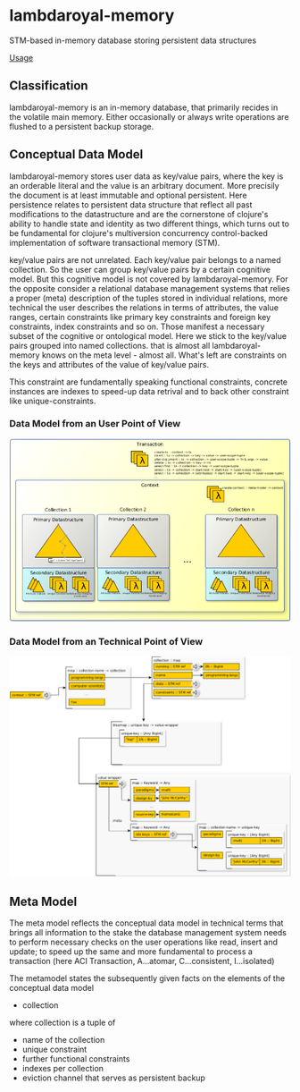 # lambdaroyal-memory
STM-based in-memory database storing persistent data structures

[Usage](https://raw.githubusercontent.com/gixxi/lambdaroyal-memory/master/doc/usage.md)

## Classification

lambdaroyal-memory is an in-memory database, that primarily recides in the volatile main memory. Either occasionally or always write operations are flushed to a persistent backup storage.

## Conceptual Data Model

lambdaroyal-memory stores user data as key/value pairs, where the key is
an orderable literal and the value is an arbitrary document. More
precisily the document is at least immutable and optional
persistent. Here persistence relates to persistent data structure that
reflect all past modifications to the datastructure and are the
cornerstone of clojure's ability to handle state and identity as two
different things, which turns out to be fundamental for clojure's
multiversion concurrency control-backed implementation of software
transactional memory (STM).

key/value pairs are not unrelated. Each key/value pair belongs to a
named collection. So the user can group key/value pairs by a certain
cognitive model. But this cognitive model is not covered by
lambdaroyal-memory. For the opposite consider a relational database
management systems that relies a proper (meta) description of the tuples
stored in individual relations, more technical the user describes the
relations in terms of attributes, the value ranges, certain constraints
like primary key constraints and foreign key constraints, index
constraints and so on. Those manifest a necessary subset of the
cognitive or ontological model.
Here we stick to the key/value pairs grouped into named
collections. that is almost all lambdaroyal-memory knows on the meta
level - almost all. What's left are constraints on the keys and
attributes of the value of key/value pairs.

This constraint are fundamentally speaking functional constraints,
concrete instances are indexes to speed-up data retrival and to back
other constraint like unique-constraints.

### Data Model from an User Point of View

![](https://raw.githubusercontent.com/gixxi/lambdaroyal-memory/master/design/current.datastructures/abstraction.high.png)

### Data Model from an Technical Point of View

![](https://raw.githubusercontent.com/gixxi/lambdaroyal-memory/master/design/current.datastructures/abstraction.low.png)

## Meta Model

The meta model reflects the conceptual data model in technical terms
that brings all information to the stake the database management system
needs to perform necessary checks on the user operations like read,
insert and update; to speed up the same and more fundamental to process
a transaction (here ACI Transaction, A...atomar, C...consistent,
I...isolated)

The metamodel states the subsequently given facts on the elements of the
conceptual data model

* collection

where collection is a tuple of 

* name of the collection
* unique constraint
* further functional constraints
* indexes per collection
* eviction channel that serves as persistent backup
